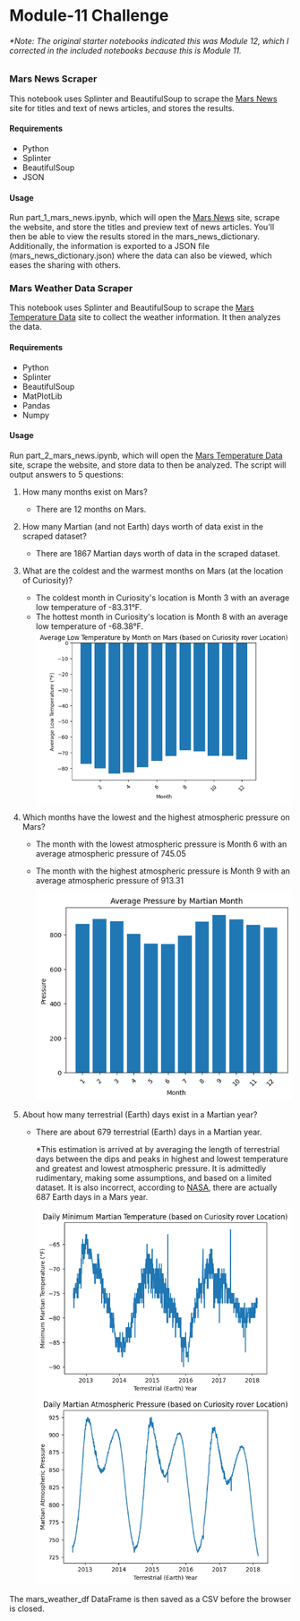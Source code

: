 # Module-11 Challenge

###### *Note: The original starter notebooks indicated this was Module 12, which I corrected in the included notebooks because this is Module 11.

### Mars News Scraper

This notebook uses Splinter and BeautifulSoup to scrape the [Mars News](https://static.bc-edx.com/data/web/mars_news/index.html) site for titles and text of news articles, and stores the results.

#### Requirements

* Python
* Splinter
* BeautifulSoup
* JSON

#### Usage

Run part_1_mars_news.ipynb, which will open the [Mars News](https://static.bc-edx.com/data/web/mars_news/index.html) site, scrape the website, and store the titles and preview text of news articles. You'll then be able to view the results stored in the mars_news_dictionary. Additionally, the information is exported to a JSON file (mars_news_dictionary.json) where the data can also be viewed, which eases the sharing with others.

### Mars Weather Data Scraper

This notebook uses Splinter and BeautifulSoup to scrape the [Mars Temperature Data](https://static.bc-edx.com/data/web/mars_facts/temperature.html) site to collect the weather information. It then analyzes the data.

#### Requirements

* Python
* Splinter
* BeautifulSoup
* MatPlotLib
* Pandas
* Numpy

#### Usage

Run part_2_mars_news.ipynb, which will open the [Mars Temperature Data](https://static.bc-edx.com/data/web/mars_facts/temperature.html) site, scrape the website, and store data to then be analyzed. The script will output answers to 5 questions:

1. How many months exist on Mars?

   * There are 12 months on Mars.
2. How many Martian (and not Earth) days worth of data exist in the scraped dataset?

   * There are 1867 Martian days worth of data in the scraped dataset.
3. What are the coldest and the warmest months on Mars (at the location of Curiosity)?

   * The coldest month in Curiosity's location is Month 3 with an average low temperature of -83.31°F.
   * The hottest month in Curiosity's location is Month 8 with an average low temperature of -68.38°F.
     ![1678693094047](image/README/1678693094047.png)
4. Which months have the lowest and the highest atmospheric pressure on Mars?

   * The month with the lowest atmospheric pressure is Month 6 with an average atmospheric pressure of 745.05
   * The month with the highest atmospheric pressure is Month 9 with an average atmospheric pressure of 913.31

     ![1678694391595](image/README/1678694391595.png)
5. About how many terrestrial (Earth) days exist in a Martian year?

   * There are about 679 terrestrial (Earth) days in a Martian year.

     *This estimation is arrived at by averaging the length of terrestrial days between the dips and peaks in highest and lowest temperature and greatest and lowest atmospheric pressure. It is admittedly rudimentary, making some assumptions, and based on a limited dataset. It is also incorrect, according to [NASA](https://mars.nasa.gov/resources/21392/mars-in-a-minute-how-long-is-a-year-on-mars/), there are actually 687 Earth days in a Mars year.

     ![1678693667698](image/README/1678693667698.png)![1678693674683](image/README/1678693674683.png)

The mars_weather_df DataFrame is then saved as a CSV before the browser is closed.
